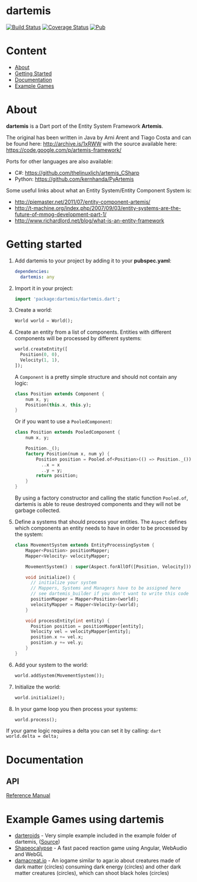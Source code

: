 dartemis
========
[![Build Status](https://travis-ci.org/denniskaselow/dartemis.svg?branch=master)](https://travis-ci.org/denniskaselow/dartemis)
[![Coverage Status](https://coveralls.io/repos/github/denniskaselow/dartemis/badge.svg?branch=master)](https://coveralls.io/github/denniskaselow/dartemis?branch=master)
[![Pub](https://img.shields.io/pub/v/dartemis.svg)](https://pub.dartlang.org/packages/dartemis)

Content
=======
* [About](#about)
* [Getting Started](#getting-started)
* [Documentation](#documentation)
* [Example Games](#example-games-using-dartemis)

About
=====
**dartemis** is a Dart port of the Entity System Framework **Artemis**.

The original has been written in Java by Arni Arent and Tiago Costa and can be found here: http://archive.is/1xRWW with the source available here: https://code.google.com/p/artemis-framework/

Ports for other languages are also available:

* C#: https://github.com/thelinuxlich/artemis_CSharp
* Python: https://github.com/kernhanda/PyArtemis

Some useful links about what an Entity System/Entity Component System is:

* http://piemaster.net/2011/07/entity-component-artemis/
* http://t-machine.org/index.php/2007/09/03/entity-systems-are-the-future-of-mmog-development-part-1/
* http://www.richardlord.net/blog/what-is-an-entity-framework

Getting started
===============
1. Add dartemis to your project by adding it to your **pubspec.yaml**:

    ```yaml
    dependencies:
      dartemis: any
    ```

2. Import it in your project:

    ```dart
    import 'package:dartemis/dartemis.dart';
    ```
3. Create a world:

    ```dart
    World world = World();
    ```
4. Create an entity from a list of components. Entities with different components will be processed by different systems:

    ```dart
    world.createEntity([
      Position(0, 0), 
      Velocity(1, 1),
    ]);
    ```
    A `Component` is a pretty simple structure and should not contain any logic:

    ```dart
    class Position extends Component {
        num x, y;
        Position(this.x, this.y);
    }
    ```
    Or if you want to use a `PooledComponent`:

    ```dart
    class Position extends PooledComponent {
        num x, y;
    
        Position._();
        factory Position(num x, num y) {
            Position position = Pooled.of<Position>(() => Position._())
              ..x = x
              ..y = y;
            return position;
        }
    }
    ```
    By using a factory constructor and calling the static function `Pooled.of`, dartemis is able to reuse destroyed components and they will not be garbage collected.

5. Define a systems that should process your entities. The `Aspect` defines which components an entity needs to have in order to be processed by the system:

    ```dart
    class MovementSystem extends EntityProcessingSystem {
        Mapper<Position> positionMapper;
        Mapper<Velocity> velocityMapper;

        MovementSystem() : super(Aspect.forAllOf([Position, Velocity]));

        void initialize() {
          // initialize your system
          // Mappers, Systems and Managers have to be assigned here
          // see dartemis_builder if you don't want to write this code
          positionMapper = Mapper<Position>(world);
          velocityMapper = Mapper<Velocity>(world);
        }

        void processEntity(int entity) {
          Position position = positionMapper[entity];
          Velocity vel = velocityMapper[entity];
          position.x += vel.x;
          position.y += vel.y;
        }
    }
    ```
6. Add your system to the world:

    ```dart
    world.addSystem(MovementSystem());
    ```
7. Initialize the world:

    ```dart
    world.initialize();
    ```
8. In your game loop you then process your systems:

    ```dart
    world.process();
    ```
If your game logic requires a delta you can set it by calling:
    ```dart
    world.delta = delta;
    ```

Documentation
=============
API
---
[Reference Manual](https://pub.dartlang.org/documentation/dartemis/latest/index.html)

Example Games using dartemis
============================
* [darteroids](https://denniskaselow.github.io/dartemis/example/darteroids/web/darteroids.html) - Very simple example included in the example folder of dartemis, ([Source](https://github.com/denniskaselow/dartemis/tree/master/example/web))
* [Shapeocalypse](https://isowosi.github.io/shapeocalypse/) - A fast paced reaction game using Angular, WebAudio and WebGL
* [damacreat.io](https://damacreat.io) - An iogame similar to agar.io about creatures made of dark matter (circles) consuming dark energy (circles) and other dark matter creatures (circles), which can shoot black holes (circles)